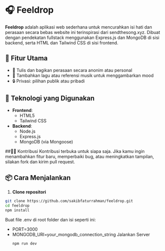 # 🎧 Feeldrop

**Feeldrop** adalah aplikasi web sederhana untuk mencurahkan isi hati dan perasaan secara bebas website ini terinspirasi dari sendthesong.xyz. Dibuat dengan pendekatan fullstack menggunakan Express.js dan MongoDB di sisi backend, serta HTML dan Tailwind CSS di sisi frontend.


## 📝 Fitur Utama

- 💌 Tulis dan bagikan perasaan secara anonim atau personal
- 🎵 Tambahkan lagu atau referensi musik untuk menggambarkan mood
- 🔒 Privasi: pilihan publik atau pribadi

## 🚀 Teknologi yang Digunakan

- **Frontend**:  
  - HTML5  
  - Tailwind CSS  
- **Backend**:  
  - Node.js  
  - Express.js  
  - MongoDB (via Mongoose)  

##🧑‍💻 Kontribusi
Kontribusi terbuka untuk siapa saja. Jika kamu ingin menambahkan fitur baru, memperbaiki bug, atau meningkatkan tampilan, silakan fork dan kirim pull request.

## 📦 Cara Menjalankan

1. **Clone repositori**
```bash
git clone https://github.com/sakibfaturrahman/feeldrop.git
cd feeldrop
npm install
```
Buat file .env di root folder dan isi seperti ini:
- PORT=3000
- MONGODB_URI=your_mongodb_connection_string
 Jalankan Server
  ```bash
  npm run dev

